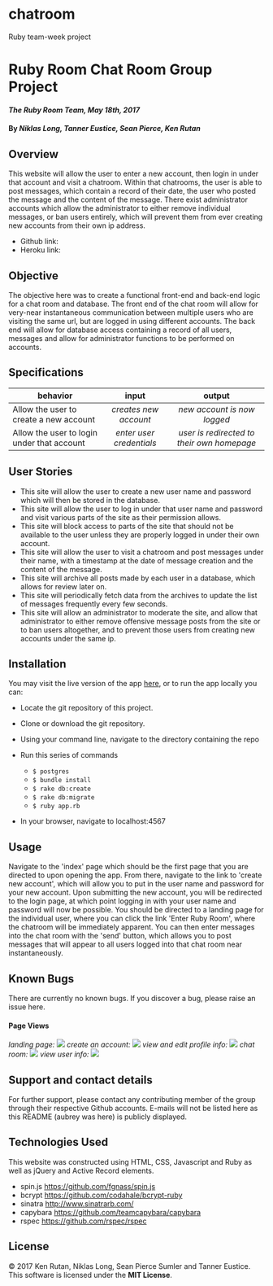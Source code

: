 # chatroom
Ruby team-week project

# Ruby Room Chat Room Group Project

#### _The Ruby Room Team, May 18th, 2017_

#### By _**Niklas Long, Tanner Eustice, Sean Pierce, Ken Rutan**_

## Overview

This website will allow the user to enter a new account, then login in under that account and visit a chatroom.  Within that chatrooms, the user is able to post messages, which contain a record of their date, the user who posted the message and the content of the message.  There exist administrator accounts which allow the administrator to either remove individual messages, or ban users entirely, which will prevent them from ever creating new accounts from their own ip address.
- Github link:
- Heroku link:

## Objective

The objective here was to create a functional front-end and back-end logic for a chat room and database.  The front end of the chat room will allow for very-near instantaneous communication between multiple users who are visiting the same url, but are logged in using different accounts.  The back end will allow for database access containing a record of all users, messages and allow for administrator functions to be performed on accounts.

## Specifications

| behavior |  input   |  output  |
|----------|:--------:|:--------:|
|Allow the user to create a new account|*creates new account*|*new account is now logged*|
|Allow the user to login under that account|*enter user credentials*|*user is redirected to their own homepage*|

## User Stories

- This site will allow the user to create a new user name and password which will then be stored in the database.
- This site will allow the user to log in under that user name and password and visit various parts of the site as their permission allows.
- This site will block access to parts of the site that should not be available to the user unless they are properly logged in under their own account.
- This site will allow the user to visit a chatroom and post messages under their name, with a timestamp at the date of message creation and the content of the message.
- This site will archive all posts made by each user in a database, which allows for review later on.
- This site will periodically fetch data from the archives to update the list of messages frequently every few seconds.
- This site will allow an administrator to moderate the site, and allow that administrator to either remove offensive message posts from the site or to ban users altogether, and to prevent those users from creating new accounts under the same ip.

## Installation

You may visit the live version of the app <a href="">here</a>, or to run the app locally you can:

* Locate the git repository of this project.
* Clone or download the git repository.
* Using your command line, navigate to the directory containing the repo
* Run this series of commands
  * `$ postgres`
  * `$ bundle install`
  * `$ rake db:create`
  * `$ rake db:migrate`
  * `$ ruby app.rb`


* In your browser, navigate to localhost:4567

## Usage

Navigate to the 'index' page which should be the first page that you are directed to upon opening the app. From there, navigate to the link to 'create new account', which will allow you to put in the user name and password for your new account. Upon submitting the new account, you will be redirected to the login page, at which point logging in with your user name and password will now be possible. You should be directed to a landing page for the individual user, where you can click the link 'Enter Ruby Room', where the chatroom will be immediately apparent. You can then enter messages into the chat room with the 'send' button, which allows you to post messages that will appear to all users logged into that chat room near instantaneously.

## Known Bugs
There are currently no known bugs. If you discover a bug, please raise an issue here.

#### Page Views

_landing page:_
![](https://github.com/niklaslong/chatroom/blob/master/public/img/landing-page.png?raw=true)
_create an account:_
![](https://github.com/niklaslong/chatroom/blob/master/public/img/create_account.png?raw=true)
_view and edit profile info:_
![](https://github.com/niklaslong/chatroom/blob/master/public/img/edit-profile.png?raw=true)
_chat room:_
![](https://github.com/niklaslong/chatroom/blob/master/public/img/chat-view.png?raw=true)
_view user info:_
![](https://github.com/niklaslong/chatroom/blob/master/public/img/view-user-info.png?raw=true)

## Support and contact details

For further support, please contact any contributing member of the group through their respective Github accounts. E-mails will not be listed here as this README (aubrey was here) is publicly displayed.

## Technologies Used

This website was constructed using HTML, CSS, Javascript and Ruby as well as jQuery and Active Record elements.

- spin.js https://github.com/fgnass/spin.js
- bcrypt https://github.com/codahale/bcrypt-ruby
- sinatra http://www.sinatrarb.com/
- capybara https://github.com/teamcapybara/capybara
- rspec https://github.com/rspec/rspec

## License

&copy; 2017 Ken Rutan, Niklas Long, Sean Pierce Sumler and Tanner Eustice.  This software is licensed under the **MIT License**.
